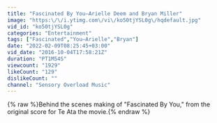 ```yaml
---
title: "Fascinated By You—Arielle Deem and Bryan Miller"
image: "https:\/\/i.ytimg.com\/vi\/ko50tjYSL0g\/hqdefault.jpg"
vid_id: "ko50tjYSL0g"
categories: "Entertainment"
tags: ["Fascinated","You—Arielle","Bryan"]
date: "2022-02-09T08:25:45+03:00"
vid_date: "2016-10-04T17:58:21Z"
duration: "PT1M54S"
viewcount: "1929"
likeCount: "129"
dislikeCount: ""
channel: "Sensory Overload Music"
---
```

{% raw %}Behind the scenes making of &quot;Fascinated By You,&quot; from the original score for Te Ata the movie.{% endraw %}
